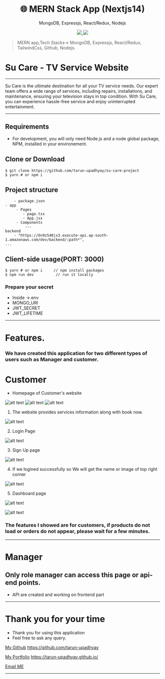 <h1 align="center">
🌐 MERN Stack App (Nextjs14)
</h1>
<p align="center">
MongoDB, Expressjs, React/Redux, Nodejs
</p>

<p align="center">
   <a href="https://github.com/amazingandyyy/mern/blob/master/LICENSE">
      <img src="https://img.shields.io/badge/License-MIT-green.svg" />
   </a>
   <a href="https://circleci.com/gh/amazingandyyy/mern">
      <img src="https://circleci.com/gh/amazingandyyy/mern.svg?style=svg" />
   </a>
</p>

> MERN app,Tech Stacks-> MongoDB, Expressjs, React/Redux, TailwindCss, Github, Nodejs.

# Su Care - TV Service Website

---

Su Care is the ultimate destination for all your TV service needs. Our expert team offers a wide range of services, including repairs, installations, and maintenance, ensuring your television stays in top condition. With Su Care, you can experience hassle-free service and enjoy uninterrupted entertainment.

---

## Requirements

- For development, you will only need Node.js and a node global package, NPM, installed in your environement.

## Clone or Download

```terminal
$ git clone https://github.com/tarun-upadhyay/su-care-project
$ yarn # or npm i
```

## Project structure

```terminal
    - package.json
- app
     - Pages
        - page.tsx
        - App.jsx
     - Components
         ---
backend
    - "https://6n9z548jx3.execute-api.ap-south-1.amazonaws.com/dev/backend/:path*",
...
```

## Client-side usage(PORT: 3000)

```terminal
$ yarn # or npm i     // npm install packages
$ npm run dev          // run it locally
```



### Prepare your secret

- Inside ->.env
- MONGO_URI
- JWT_SECRET
- JWT_LIFETIME

---

# Features.

### We have created this application for two different types of users such as Manager and customer.

# Customer

- Homepage of Customer's website
  

![alt text](image-1.png)
![alt text](image-2.png)
![alt text](image-3.png)

1. The website provides services information along with book now.

![alt text](image-4.png)

2. Login Page

![alt text](image-5.png)

3. Sign Up page

![alt text](image-6.png)

4. If we logined successfully so We will get the name or image of top right corner

![alt text](image-7.png)
 
5. Dashboard page

![alt text](image-8.png)

![alt text](image-9.png)

### The features I showed are for customers, if products do not load or orders do not appear, please wait for a few minutes. 
---

# Manager

## Only role manager can access this page or api-end points.

- API are created and working on frontend part

---
# Thank you for your time 
-   Thank you for using this application
-   Feel free to ask any query.

[My Github](https://github.com/tarun-upadhyay)
https://github.com/tarun-upadhyay

[My Portfolio](https://tarun-upadhyay.github.io/)
https://tarun-upadhyay.github.io/

[Email ME](mailto:tarunu88@gmail.com)

---
